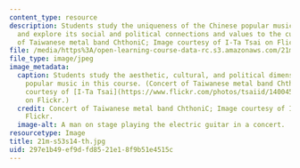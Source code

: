 ```yaml
---
content_type: resource
description: Students study the uniqueness of the Chinese popular music in this course,
  and explore its social and political connections and values to the culture. Concert
  of Taiwanese metal band ChthoniC; Image courtesy of I-Ta Tsai on Flickr.
file: /media/https%3A/open-learning-course-data-rc.s3.amazonaws.com/21m-s53-chinese-popular-musics-in-dialogue-spring-2014/297e1b49ef9dfd8521e18f9b51e4515c_21m-s53s14-th.jpg
file_type: image/jpeg
image_metadata:
  caption: Students study the aesthetic, cultural, and political dimensions of Chinese-language
    popular music in this course. (Concert of Taiwanese metal band ChthoniC; Image
    courtesy of [I-Ta Tsai](https://www.flickr.com/photos/tsaiid/14004563662/in/set-72157644346326683)
    on Flickr.)
  credit: Concert of Taiwanese metal band ChthoniC; Image courtesy of I-Ta Tsai on
    Flickr.
  image-alt: A man on stage playing the electric guitar in a concert.
resourcetype: Image
title: 21m-s53s14-th.jpg
uid: 297e1b49-ef9d-fd85-21e1-8f9b51e4515c
---
```


